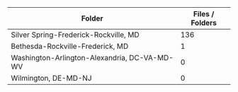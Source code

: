 | Folder                                       |   Files / Folders |
|----------------------------------------------|-------------------|
| Silver Spring-Frederick-Rockville, MD        |               136 |
| Bethesda-Rockville-Frederick, MD             |                 1 |
| Washington-Arlington-Alexandria, DC-VA-MD-WV |                 0 |
| Wilmington, DE-MD-NJ                         |                 0 |